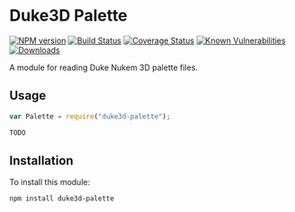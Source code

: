 # Duke3D Palette

[![NPM version][npm-version-image]][npm-url]
[![Build Status][build-status-image]][build-status-url]
[![Coverage Status][coverage-image]][coverage-url]
[![Known Vulnerabilities][vulnerabilities-image]][vulnerabilities-url]
[![Downloads][npm-downloads-image]][npm-url]

A module for reading Duke Nukem 3D palette files.

## Usage

```javascript
var Palette = require("duke3d-palette");

TODO
```

## Installation

To install this module:
```bash
npm install duke3d-palette
```

[npm-url]: https://www.npmjs.com/package/duke3d-palette
[npm-version-image]: https://img.shields.io/npm/v/duke3d-palette.svg
[npm-downloads-image]: http://img.shields.io/npm/dm/duke3d-palette.svg

[build-status-url]: https://travis-ci.org/nitro404/duke3d-palette
[build-status-image]: https://travis-ci.org/nitro404/duke3d-palette.svg?branch=master

[coverage-url]: https://coveralls.io/github/nitro404/duke3d-palette?branch=master
[coverage-image]: https://coveralls.io/repos/github/nitro404/duke3d-palette/badge.svg?branch=master

[vulnerabilities-url]: https://snyk.io/test/github/nitro404/duke3d-palette?targetFile=package.json
[vulnerabilities-image]: https://snyk.io/test/github/nitro404/duke3d-palette/badge.svg?targetFile=package.json
